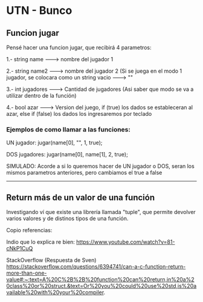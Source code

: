 # UTN - Bunco

## Funcion jugar

Pensé hacer una funcion jugar, que recibirá 4 parametros:

1.- string name   ---> nombre del jugador 1

2.- string name2  ---> nombre del jugador 2 (Si se juega en el modo 1 jugador, se colocara como un string vacio ---> ""

3.- int jugadores ---> Cantidad de jugadores (Asi saber que modo se va a utilizar dentro de la función)

4.- bool azar     ---> Version del juego, if (true) los dados se estableceran al azar, else if (false) los dados los ingresaremos por teclado

### Ejemplos de como llamar a las funciones:

UN jugador:  jugar(name[0], "", 1, true);
   
DOS jugadores:  jugar(name[0], name[1], 2, true);

SIMULADO: Acorde a si lo queremos hacer de UN jugador o DOS, seran los mismos parametros anteriores, pero cambiamos el true a false

-------------------------------------------------------------------
## Return más de un valor de una función

Investigando ví que existe una librería llamada "tuple", que permite devolver varios valores y de distinos tipos de una función.

Copio referencias:

Indio que lo explica re bien: https://www.youtube.com/watch?v=81-cNkP1CuQ

StackOverflow (Respuesta de Sven) https://stackoverflow.com/questions/6394741/can-a-c-function-return-more-than-one-value#:~:text=A%20C%2B%2B%20function%20can%20return,in%20a%20class%20or%20struct.&text=Or%20you%20could%20use%20std,is%20available%20with%20your%20compiler.
